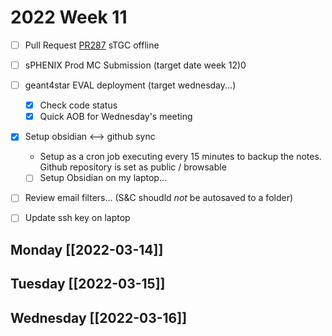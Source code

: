 # 2022 Week 11 
- [ ] Pull Request [PR287](https://github.com/star-bnl/star-sw/pull/287) sTGC offline
- [ ] sPHENIX Prod MC Submission (target date week 12)0
- [ ] geant4star EVAL deployment (target wednesday...)
	- [x] Check code status
	- [x] Quick AOB for Wednesday's meeting
- [x] Setup obsidian <--> github sync
	- Setup as a cron job executing every 15 minutes to backup the notes.  Github repository is set as public / browsable
	- [  ] Setup Obsidian on my laptop...
- [ ] Review email filters... (S&C shoudld *not* be autosaved to a folder)
- [ ] Update ssh key on laptop


## Monday [[2022-03-14]]
## Tuesday [[2022-03-15]]
## Wednesday [[2022-03-16]]




 
 